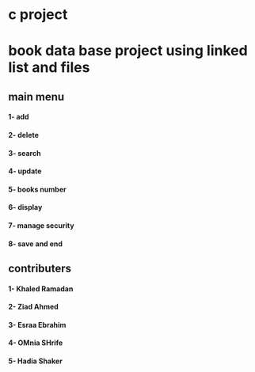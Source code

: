 # c project
# book data base project using linked list and files
## main menu
#### 1- add 
#### 2- delete
#### 3- search
#### 4- update
#### 5- books number
#### 6- display
#### 7- manage security
#### 8- save and end
## contributers
#### 1- Khaled Ramadan
#### 2- Ziad Ahmed
#### 3- Esraa Ebrahim
#### 4- OMnia SHrife
#### 5- Hadia Shaker
